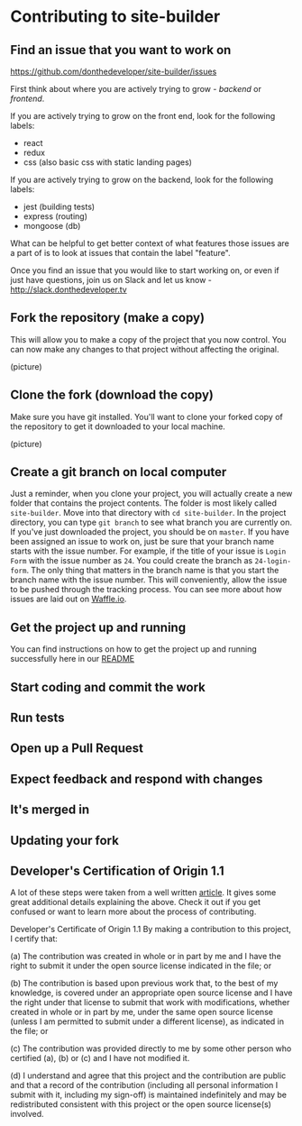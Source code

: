 # Contributing to site-builder

## Find an issue that you want to work on

https://github.com/donthedeveloper/site-builder/issues

First think about where you are actively trying to grow - *backend* or *frontend*.

If you are actively trying to grow on the front end, look for the following labels:
- react
- redux
- css (also basic css with static landing pages)

If you are actively trying to grow on the backend, look for the following labels:
- jest (building tests)
- express (routing)
- mongoose (db)

What can be helpful to get better context of what features those issues are a part of is to look at issues that contain the label "feature".

Once you find an issue that you would like to start working on, or even if just have questions, join us on Slack and let us know - http://slack.donthedeveloper.tv

## Fork the repository (make a copy)

This will allow you to make a copy of the project that you now control. You can now make any changes to that project without affecting the original.

(picture)

## Clone the fork (download the copy)

Make sure you have git installed. You'll want to clone your forked copy of the repository to get it downloaded to your local machine.

(picture)

## Create a git branch on local computer

Just a reminder, when you clone your project, you will actually create a new folder that contains the project contents. The folder is most likely called `site-builder`. Move into that directory with `cd site-builder`. In the project directory, you can type `git branch` to see what branch you are currently on. If you've just downloaded the project, you should be on `master`. If you have been assigned an issue to work on, just be sure that your branch name starts with the issue number. For example, if the title of your issue is `Login Form` with the issue number as `24`. You could create the branch as `24-login-form`. The only thing that matters in the branch name is that you start the branch name with the issue number. This will conveniently, allow the issue to be pushed through the tracking process. You can see more about how issues are laid out on [Waffle.io](https://waffle.io/donthedeveloper/site-builder/join).

## Get the project up and running

You can find instructions on how to get the project up and running successfully here in our [README](README.md)

## Start coding and commit the work

## Run tests

## Open up a Pull Request

## Expect feedback and respond with changes

## It's merged in

## Updating your fork

## Developer's Certification of Origin 1.1

A lot of these steps were taken from a well written [article](https://medium.com/@jenweber/your-first-open-source-contribution-a-step-by-step-technical-guide-d3aca55cc5a6). It gives some great additional details explaining the above. Check it out if you get confused or want to learn more about the process of contributing.

Developer's Certificate of Origin 1.1
By making a contribution to this project, I certify that:

(a) The contribution was created in whole or in part by me and I have the right to submit it under the open source license indicated in the file; or

(b) The contribution is based upon previous work that, to the best of my knowledge, is covered under an appropriate open source license and I have the right under that license to submit that work with modifications, whether created in whole or in part by me, under the same open source license (unless I am permitted to submit under a different license), as indicated in the file; or

(c) The contribution was provided directly to me by some other person who certified (a), (b) or (c) and I have not modified it.

(d) I understand and agree that this project and the contribution are public and that a record of the contribution (including all personal information I submit with it, including my sign-off) is maintained indefinitely and may be redistributed consistent with this project or the open source license(s) involved.